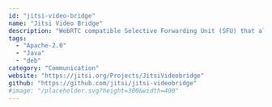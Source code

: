 ```yaml
---
id: "jitsi-video-bridge"
name: "Jitsi Video Bridge"
description: "WebRTC compatible Selective Forwarding Unit (SFU) that allows for multiuser video communication."
tags:
  - "Apache-2.0"
  - "Java"
  - "deb"
category: "Communication"
website: "https://jitsi.org/Projects/JitsiVideobridge"
github: "https://github.com/jitsi/jitsi-videobridge"
#image: "/placeholder.svg?height=300&width=400"
---
```


